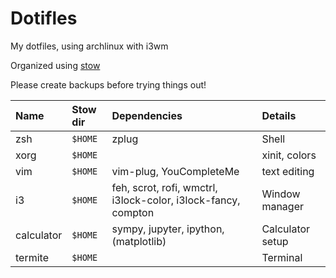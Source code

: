 # Dotifles
My dotfiles, using archlinux with i3wm

Organized using [stow](http://brandon.invergo.net/news/2012-05-26-using-gnu-stow-to-manage-your-dotfiles.html)

Please create backups before trying things out!

| Name           | Stow dir | Dependencies                                         | Details                                          |
| :------------- | :------- | :--------------------------------------------------- | :----------------------------------------------- |
| zsh            | `$HOME`  | zplug | Shell                                            |
| xorg           | `$HOME`  |                                                      | xinit, colors                         |
| vim            | `$HOME`  | vim-plug, YouCompleteMe | text editing                                       |
| i3             | `$HOME`  | feh, scrot, rofi, wmctrl, i3lock-color, i3lock-fancy, compton | Window manager                             |
| calculator     | `$HOME`  | sympy, jupyter, ipython, (matplotlib) | Calculator setup        |
| termite        | `$HOME`  |                                                      | Terminal                         |
